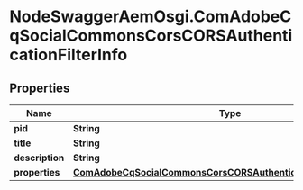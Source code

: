# NodeSwaggerAemOsgi.ComAdobeCqSocialCommonsCorsCORSAuthenticationFilterInfo

## Properties

Name | Type | Description | Notes
------------ | ------------- | ------------- | -------------
**pid** | **String** |  | [optional] 
**title** | **String** |  | [optional] 
**description** | **String** |  | [optional] 
**properties** | [**ComAdobeCqSocialCommonsCorsCORSAuthenticationFilterProperties**](ComAdobeCqSocialCommonsCorsCORSAuthenticationFilterProperties.md) |  | [optional] 


